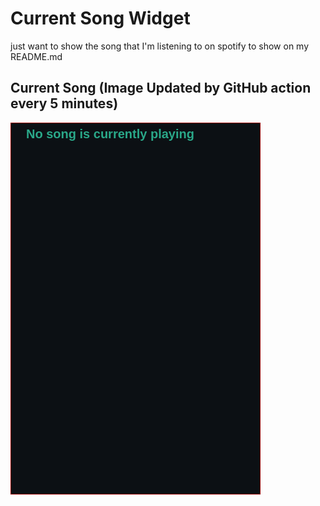 # Current Song Widget
just want to show the song that I'm listening to on spotify to show on my README.md

## Current Song (Image Updated by GitHub action every 5 minutes)
![](songs-pictures/image386.png)

